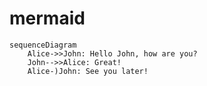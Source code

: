 # mermaid

```mermaid
sequenceDiagram
    Alice->>John: Hello John, how are you?
    John-->>Alice: Great!
    Alice-)John: See you later!
```

